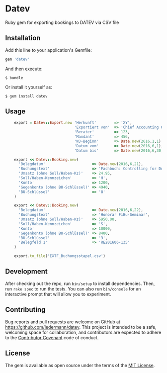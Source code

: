 # Datev

Ruby gem for exporting bookings to DATEV via CSV file

## Installation

Add this line to your application's Gemfile:

```ruby
gem 'datev'
```

And then execute:

    $ bundle

Or install it yourself as:

    $ gem install datev

## Usage

```ruby
    export = Datev::Export.new 'Herkunft'        => 'XY',
                               'Exportiert von'  => 'Chief Accounting Officer',
                               'Berater'         => 123,
                               'Mandant'         => 456,
                               'WJ-Beginn'       => Date.new(2016,1,1),
                               'Datum vom'       => Date.new(2016,6,1),
                               'Datum bis'       => Date.new(2016,6,30)

    export << Datev::Booking.new(
      'Belegdatum'                     => Date.new(2016,6,21),
      'Buchungstext'                   => 'Fachbuch: Controlling for Dummies',
      'Umsatz (ohne Soll/Haben-Kz)'    => 24.95,
      'Soll/Haben-Kennzeichen'         => 'H',
      'Konto'                          => 1200,
      'Gegenkonto (ohne BU-Schlüssel)' => 4940,
      'BU-Schlüssel'                   => '8'
    )

    export << Datev::Booking.new(
      'Belegdatum'                     => Date.new(2016,6,22),
      'Buchungstext'                   => 'Honorar FiBu-Seminar',
      'Umsatz (ohne Soll/Haben-Kz)'    => 5950.00,
      'Soll/Haben-Kennzeichen'         => 'S',
      'Konto'                          => 10000,
      'Gegenkonto (ohne BU-Schlüssel)' => 8400,
      'BU-Schlüssel'                   => '3',
      'Belegfeld 1'                    => 'RE201606-135'
    )

    export.to_file('EXTF_Buchungsstapel.csv')
```

## Development

After checking out the repo, run `bin/setup` to install dependencies. Then, run `rake spec` to run the tests. You can also run `bin/console` for an interactive prompt that will allow you to experiment.


## Contributing

Bug reports and pull requests are welcome on GitHub at https://github.com/ledermann/datev. This project is intended to be a safe, welcoming space for collaboration, and contributors are expected to adhere to the [Contributor Covenant](http://contributor-covenant.org) code of conduct.


## License

The gem is available as open source under the terms of the [MIT License](http://opensource.org/licenses/MIT).
